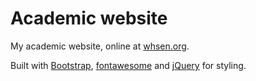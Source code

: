 Academic website
=======

My academic website, online at [whsen.org](http://wshen.org).

Built with [Bootstrap](http://getbootstrap.com/), [fontawesome](https://fontawesome.com/) and [jQuery](https://jquery.com/) for styling.

